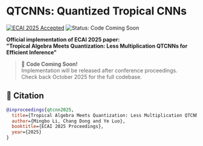 # QTCNNs: Quantized Tropical CNNs

[![ECAI 2025 Accepted](https://img.shields.io/badge/ECAI-2025%20Accepted-blue)](https://ecai2025.eu)
![Status: Code Coming Soon](https://img.shields.io/badge/Status-Code%20Coming%20Soon-orange)

**Official implementation of ECAI 2025 paper:**  
**"Tropical Algebra Meets Quantization: Less Multiplication QTCNNs for Efficient Inference"**

> 🚧 **Code Coming Soon!**  
> Implementation will be released after conference proceedings.  
> Check back October 2025 for the full codebase.



## 📜 Citation

```bibtex
@inproceedings{qtcnn2025,
  title={Tropical Algebra Meets Quantization: Less Multiplication QTCNNs for Efficient Inference},
  author={Mingbo Li, Chang Dong and Ye Luo},
  booktitle={ECAI 2025 Proceedings},
  year={2025}
}
